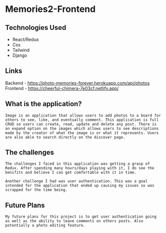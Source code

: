 # Memories2-Frontend

## Technologies Used
- React/Redux
- Css
- Tailwind
- Django

## Links
Backend - https://photo-memories-forever.herokuapp.com/api/photos
Frontend - https://cheerful-chimera-7e03cf.netlify.app/

## What is the application?
    Image is an application that allows users to add photos to a board for others to see, like, and eventually comment. This application is full CRUD so users can create, read, update and delete any post. There is an expand option on the images which allows users to see descriptions made by the creator of what the image is or what it represents. Users are also able to search directly on the discover page.

## The challenges
    The challenges I faced in this application was getting a grasp of Redux. After spending many hours/days playing with it, I do see the benifits and believe I can get comfortable with it in time.
    
    Another challenge I had was user authentication. This was a goal intended for the application that ended up causing my issues so was scrapped for the time being.

## Future Plans
    My future plans for this project is to get user authentication going as well as the ability to leave comments on others posts. Also potentially a photo editing feature.